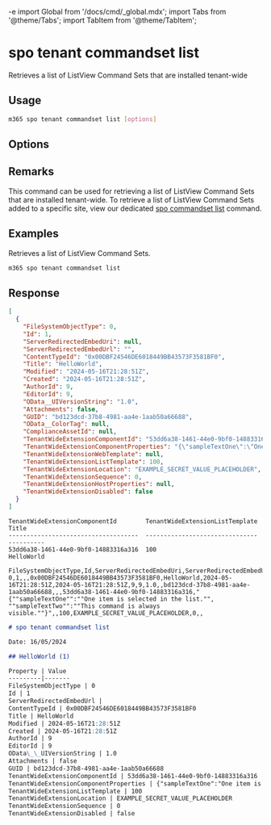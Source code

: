 -e <!-- DISCLAIMER: All secrets, passwords, and sensitive values in this document are examples only and not real credentials. -->
import Global from '/docs/cmd/_global.mdx';
import Tabs from '@theme/Tabs';
import TabItem from '@theme/TabItem';

# spo tenant commandset list

Retrieves a list of ListView Command Sets that are installed tenant-wide

## Usage

```sh
m365 spo tenant commandset list [options]
```

## Options

<Global />

## Remarks

This command can be used for retrieving a list of ListView Command Sets that are installed tenant-wide. To retrieve a list of ListView Command Sets added to a specific site, view our dedicated [spo commandset list](../commandset/commandset-list.mdx) command.

## Examples

Retrieves a list of ListView Command Sets.

```sh
m365 spo tenant commandset list
```

## Response

<Tabs>
  <TabItem value="JSON">

  ```json
  [
    {
      "FileSystemObjectType": 0,
      "Id": 1,
      "ServerRedirectedEmbedUri": null,
      "ServerRedirectedEmbedUrl": "",
      "ContentTypeId": "0x00DBF24546DE6018449BB43573F3581BF0",
      "Title": "HelloWorld",
      "Modified": "2024-05-16T21:28:51Z",
      "Created": "2024-05-16T21:28:51Z",
      "AuthorId": 9,
      "EditorId": 9,
      "OData__UIVersionString": "1.0",
      "Attachments": false,
      "GUID": "bd123dcd-37b8-4981-aa4e-1aab50a66688",
      "OData__ColorTag": null,
      "ComplianceAssetId": null,
      "TenantWideExtensionComponentId": "53dd6a38-1461-44e0-9bf0-14883316a316",
      "TenantWideExtensionComponentProperties": "{\"sampleTextOne\":\"One item is selected in the list.\", \"sampleTextTwo\":\"This command is always visible.\"}",
      "TenantWideExtensionWebTemplate": null,
      "TenantWideExtensionListTemplate": 100,
      "TenantWideExtensionLocation": "EXAMPLE_SECRET_VALUE_PLACEHOLDER",
      "TenantWideExtensionSequence": 0,
      "TenantWideExtensionHostProperties": null,
      "TenantWideExtensionDisabled": false
    }
  ]
  ```

  </TabItem>
  <TabItem value="Text">

  ```text
  TenantWideExtensionComponentId        TenantWideExtensionListTemplate  Title
  ------------------------------------  -------------------------------  ----------
  53dd6a38-1461-44e0-9bf0-14883316a316  100                              HelloWorld
  ```

  </TabItem>
  <TabItem value="CSV">

  ```csv
  FileSystemObjectType,Id,ServerRedirectedEmbedUri,ServerRedirectedEmbedUrl,ContentTypeId,Title,Modified,Created,AuthorId,EditorId,OData__UIVersionString,Attachments,GUID,OData__ColorTag,ComplianceAssetId,TenantWideExtensionComponentId,TenantWideExtensionComponentProperties,TenantWideExtensionWebTemplate,TenantWideExtensionListTemplate,TenantWideExtensionLocation,TenantWideExtensionSequence,TenantWideExtensionHostProperties,TenantWideExtensionDisabled
  0,1,,,0x00DBF24546DE6018449BB43573F3581BF0,HelloWorld,2024-05-16T21:28:51Z,2024-05-16T21:28:51Z,9,9,1.0,,bd123dcd-37b8-4981-aa4e-1aab50a66688,,,53dd6a38-1461-44e0-9bf0-14883316a316,"{""sampleTextOne"":""One item is selected in the list."", ""sampleTextTwo"":""This command is always visible.""}",,100,EXAMPLE_SECRET_VALUE_PLACEHOLDER,0,,
  ```

  </TabItem>
  <TabItem value="Markdown">

  ```md
  # spo tenant commandset list

  Date: 16/05/2024

  ## HelloWorld (1)

  Property | Value
  ---------|-------
  FileSystemObjectType | 0
  Id | 1
  ServerRedirectedEmbedUrl |
  ContentTypeId | 0x00DBF24546DE6018449BB43573F3581BF0
  Title | HelloWorld
  Modified | 2024-05-16T21:28:51Z
  Created | 2024-05-16T21:28:51Z
  AuthorId | 9
  EditorId | 9
  OData\_\_UIVersionString | 1.0
  Attachments | false
  GUID | bd123dcd-37b8-4981-aa4e-1aab50a66688
  TenantWideExtensionComponentId | 53dd6a38-1461-44e0-9bf0-14883316a316
  TenantWideExtensionComponentProperties | {"sampleTextOne":"One item is selected in the list.", "sampleTextTwo":"This command is always visible."}
  TenantWideExtensionListTemplate | 100
  TenantWideExtensionLocation | EXAMPLE_SECRET_VALUE_PLACEHOLDER
  TenantWideExtensionSequence | 0
  TenantWideExtensionDisabled | false
  ```
    
  </TabItem>
</Tabs>
